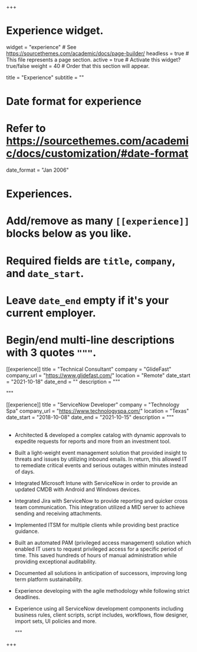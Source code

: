 +++
# Experience widget.
widget = "experience"  # See https://sourcethemes.com/academic/docs/page-builder/
headless = true  # This file represents a page section.
active = true  # Activate this widget? true/false
weight = 40  # Order that this section will appear.

title = "Experience"
subtitle = ""

# Date format for experience
#   Refer to https://sourcethemes.com/academic/docs/customization/#date-format
date_format = "Jan 2006"

# Experiences.
#   Add/remove as many `[[experience]]` blocks below as you like.
#   Required fields are `title`, `company`, and `date_start`.
#   Leave `date_end` empty if it's your current employer.
#   Begin/end multi-line descriptions with 3 quotes `"""`.

[[experience]]
  title = "Technical Consultant"
  company = "GlideFast"
  company_url = "https://www.glidefast.com/"
  location = "Remote"
  date_start = "2021-10-18"
  date_end = ""
  description = """

  
  
  """

[[experience]]
  title = "ServiceNow Developer"
  company = "Technology Spa"
  company_url = "https://www.technologyspa.com/"
  location = "Texas"
  date_start = "2018-10-08"
  date_end = "2021-10-15"
  description = """  
  <br>

* Architected & developed a complex catalog with dynamic approvals to expedite requests for reports and
more from an investment tool.
* Built a light-weight event management solution that provided insight to threats and issues by utilizing
inbound emails. In return, this allowed IT to remediate critical events and serious outages within minutes
instead of days.
* Integrated Microsoft Intune with ServiceNow in order to provide an updated CMDB with Android and
Windows devices.
* Integrated Jira with ServiceNow to provide reporting and quicker cross team communication. This integration
utilized a MID server to achieve sending and receiving attachments.
* Implemented ITSM for multiple clients while providing best practice guidance.
* Built an automated PAM (privileged access management) solution which enabled IT users to request
privileged access for a specific period of time. This saved hundreds of hours of manual administration while
providing exceptional auditability.
* Documented all solutions in anticipation of successors, improving long term platform sustainability.
* Experience developing with the agile methodology while following strict deadlines.
* Experience using all ServiceNow development components including business rules, client scripts, script
includes, workflows, flow designer, import sets, UI policies and more.
  
  """


+++
